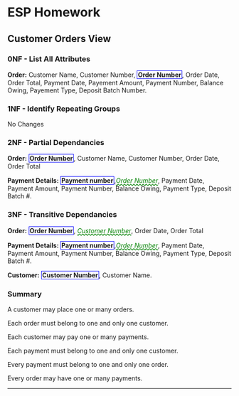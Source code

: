 # ESP Homework

## Customer Orders View

### 0NF - List All Attributes

**Order:** Customer Name, Customer Number, <b class="pk">Order Number</b>, Order Date, Order Total, Payment Date, Payement Amount, Payment Number, Balance Owing, Payement Type, Deposit Batch Number.

### 1NF - Identify Repeating Groups

No Changes

### 2NF - Partial Dependancies

**Order:** <b class="pk">Order Number</b>, Customer Name, Customer Number, Order Date, Order Total

**Payment Details:** <b class="pk">Payment number</b>,<u class="fk">Order Number</u>, Payment Date, Payment Amount, Payment Number, Balance Owing, Payment Type, Deposit Batch #.

### 3NF - Transitive Dependancies

**Order:** <b class="pk">Order Number</b>, <u class="fk">Customer Number</u>, Order Date, Order Total

**Payment Details:** <b class="pk">Payment number</b>,<u class="fk">Order Number</u>, Payment Date, Payment Amount, Payment Number, Balance Owing, Payment Type, Deposit Batch #.

**Customer:** <b class="pk">Customer Number</b>, Customer Name.

### Summary

A customer may place one or many orders.

Each order must belong to one and only one customer.

Each customer may pay one or many payments.

Each payment must belong to one and only one customer.

Every payment must belong to one and only one order.

Every order may have one or many payments.

 ----

<style type="text/css">
.pk {
    font-weight: bold;
    display: inline-block;
    border: solid thin blue;
    padding: 0 1px;
}
.fk {
    color: green;
    font-style: italic;
    text-decoration: wavy underline green;
}
.gp {
    color: darkorange;
    font-size: 1.2em;
    font-weight: bold;
}
</style>